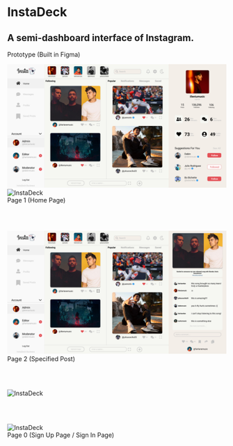 # InstaDeck
<h2>A semi-dashboard interface of Instagram.</h2>



Prototype (Built in Figma)
<br />

![InstaDeck](/src/components/images/Page1.jpg)
![InstaDeck](https://github.com/juliuscecilia33/instadeck/blob/main/src/components/images/Page1DarkMode.jpg)
<br />
Page 1 (Home Page)

<br />
<br />

![InstaDeck](/src/components/images/Page2.jpg)
<br />
Page 2 (Specified Post)

<br />
<br />

![InstaDeck](https://github.com/juliuscecilia33/instadeck/blob/main/src/components/images/SignUpPages.jpg)

<br />
<br />

![InstaDeck](https://github.com/juliuscecilia33/instadeck/blob/main/src/components/images/Sign%20In%20Page.jpg)
<br />
Page 0 (Sign Up Page / Sign In Page)



